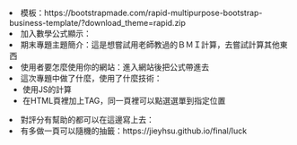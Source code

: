 # 
<li>模板：https://bootstrapmade.com/rapid-multipurpose-bootstrap-business-template/?download_theme=rapid.zip
<li>加入數學公式顯示： 
<!--數學公式-->
    <script type="text/x-mathjax-config"> MathJax.Hub.Config({tex2jax: {inlineMath: [['$','$'], ['\\(','\\)']]}});</script>
    <script type="text/javascript" src="https://cdn.mathjax.org/mathjax/latest/MathJax.js?config=TeX-AMS-MML_HTMLorMML"></script>


<li>期末專題主題簡介：這是想嘗試用老師教過的ＢＭＩ計算，去嘗試計算其他東西
<li>使用者要怎麼使用你的網站：進入網站後把公式帶進去
<li>這次專題中做了什麼，使用了什麼技術：
  <ul><li>使用JS的計算  
      <li>在HTML頁裡加上TAG，同一頁裡可以點選選單到指定位置
  </ul>
<li>對評分有幫助的都可以在這邊寫上去：
    <li>有多做一頁可以隨機的抽籤：https://jieyhsu.github.io/final/luck
